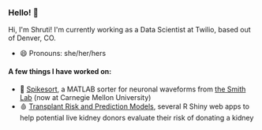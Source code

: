 ### Hello! 👋

Hi, I'm Shruti! I'm currently working as a Data Scientist at Twilio, based out of Denver, CO. 

- 😄 Pronouns: she/her/hers


#### A few things I have worked on:
- 🧠 [Spikesort](url), a MATLAB sorter for neuronal waveforms from [the Smith Lab](https://smithlab.net/) (now at Carnegie Mellon University)
- 🩸 [Transplant Risk and Prediction Models](https://shiny.biostat.umn.edu/Transplant/), several R Shiny web apps to help potential live kidney donors evaluate their risk of donating a kidney

<!--
**skvempati/skvempati** is a ✨ _special_ ✨ repository because its `README.md` (this file) appears on your GitHub profile.

Here are some ideas to get you started:

- 🔭 I’m currently working on ...
- 🌱 I’m currently learning ...
- 👯 I’m looking to collaborate on ...
- 🤔 I’m looking for help with ...
- 💬 Ask me about ...
- 📫 How to reach me: ...

- ⚡ Fun fact: ...
-->
